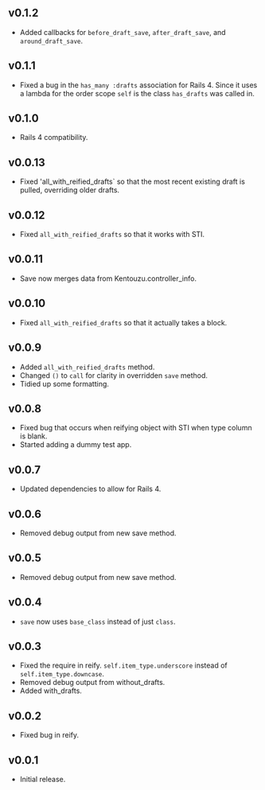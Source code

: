 ## v0.1.2

* Added callbacks for `before_draft_save`, `after_draft_save`, and `around_draft_save`.

## v0.1.1

* Fixed a bug in the `has_many :drafts` association for Rails 4. Since it uses a lambda for the order scope `self` is the class `has_drafts` was called in.

## v0.1.0

* Rails 4 compatibility.

## v0.0.13

* Fixed 'all_with_reified_drafts` so that the most recent existing draft is pulled, overriding older drafts.

## v0.0.12

* Fixed `all_with_reified_drafts` so that it works with STI.

## v0.0.11

* Save now merges data from Kentouzu.controller_info.

## v0.0.10

* Fixed `all_with_reified_drafts` so that it actually takes a block.

## v0.0.9

* Added `all_with_reified_drafts` method.
* Changed `()` to `call` for clarity in overridden `save` method.
* Tidied up some formatting.

## v0.0.8

* Fixed bug that occurs when reifying object with STI when type column is blank.
* Started adding a dummy test app.

## v0.0.7

* Updated dependencies to allow for Rails 4.

## v0.0.6

* Removed debug output from new save method.

## v0.0.5

* Removed debug output from new save method.

## v0.0.4

* `save` now uses `base_class` instead of just `class`.

## v0.0.3

* Fixed the require in reify. `self.item_type.underscore` instead of `self.item_type.downcase`.
* Removed debug output from without_drafts.
* Added with_drafts.

## v0.0.2

* Fixed bug in reify.

## v0.0.1

* Initial release.
